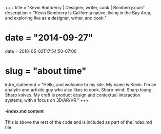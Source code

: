 +++
title = "Kevin Bomberry | Designer, writer, cook | Bomberry.com"
description = "Kevin Bomberry is California native, living in the Bay Area, and exploring live as a designer, writer, and cook."
# date = "2014-09-27"
date = 2018-05-02T17:54:50-07:00
# slug = "about time"
intro_statement = "Hello, and welcome to my site. My name is Kevin. I'm an analytic and artistic guy who also likes to cook. Sharp mind. Sharp toung. Sharp knives. My craft is product design and contextual interaction systems, with a focus on 3D/AR/VR."
+++

#### -index.md content
This is above the rest of the code and is included as part of the index.md file.
